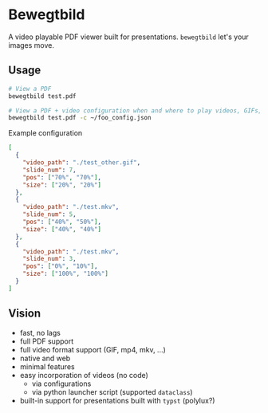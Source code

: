 # Bewegtbild

A video playable PDF viewer built for presentations.
`bewegtbild` let's your images move.

## Usage

```sh
# View a PDF
bewegtbild test.pdf

# View a PDF + video configuration when and where to play videos, GIFs, ...
bewegtbild test.pdf -c ~/foo_config.json
```

Example configuration

```json
[
  {
    "video_path": "./test_other.gif",
    "slide_num": 7,
    "pos": ["70%", "70%"],
    "size": ["20%", "20%"]
  },
  {
    "video_path": "./test.mkv",
    "slide_num": 5,
    "pos": ["40%", "50%"],
    "size": ["40%", "40%"]
  },
  {
    "video_path": "./test.mkv",
    "slide_num": 3,
    "pos": ["0%", "10%"],
    "size": ["100%", "100%"]
  }
]

```

## Vision

- fast, no lags
- full PDF support
- full video format support (GIF, mp4, mkv, ...)
- native and web
- minimal features
- easy incorporation of videos (no code)
  - via configurations
  - via python launcher script (supported `dataclass`)
- built-in support for presentations built with `typst` (polylux?)
